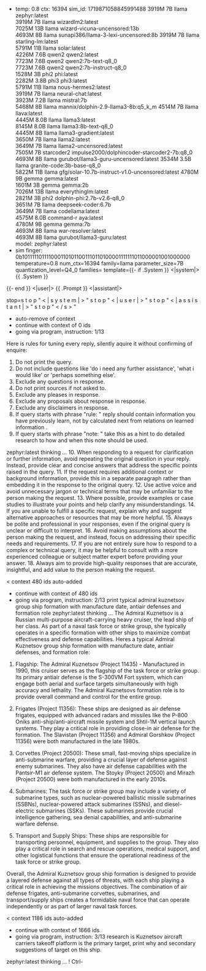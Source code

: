 * temp: 0.8 ctx: 16394 sim_id: 1719871058845991488
   3919M 7B    llama              zephyr:latest                   
   3919M 7B    llama              wizardlm2:latest                
   7025M 13B   llama              wizard-vicuna-uncensored:13b    
   4693M 8B    llama              sunapi386/llama-3-lexi-uncensored:8b
   3919M 7B    llama              starling-lm:latest              
   5791M 11B   llama              solar:latest                    
   4226M 7.6B  qwen2              qwen2:latest                    
   7723M 7.6B  qwen2              qwen2:7b-text-q8_0              
   7723M 7.6B  qwen2              qwen2:7b-instruct-q8_0          
   1528M 3B    phi2               phi:latest                      
   2282M 3.8B  phi3               phi3:latest                     
   5791M 11B   llama              nous-hermes2:latest             
   3919M 7B    llama              neural-chat:latest              
   3923M 7.2B  llama              mistral:7b                      
   5468M 8B    llama              mannix/dolphin-2.9-llama3-8b:q5_k_m
   4514M 7B    llama              llava:latest                    
   4445M 8.0B  llama              llama3:latest                   
   8145M 8.0B  llama              llama3:8b-text-q8_0             
   4445M 8B    llama              llama3-gradient:latest          
   3650M 7B    llama              llama2:latest                   
   3649M 7B    llama              llama2-uncensored:latest        
   7505M 7B    starcoder2         impulse2000/dolphincoder-starcoder2-7b:q8_0
   4693M 8B    llama              gurubot/llama3-guru-uncensored:latest
   3534M 3.5B  llama              granite-code:3b-base-q8_0       
   5822M 11B   llama              gfg/solar-10.7b-instruct-v1.0-uncensored:latest
   4780M 9B    gemma              gemma:latest                    
   1601M 3B    gemma              gemma:2b                        
   7026M 13B   llama              everythinglm:latest             
   2821M 3B    phi2               dolphin-phi:2.7b-v2.6-q8_0      
   3651M 7B    llama              deepseek-coder:6.7b             
   3649M 7B    llama              codellama:latest                
   4575M 8.0B  command-r          aya:latest                      
   4780M 9B    gemma              gemma:7b                        
   4693M 8B    llama              war-resolver:latest             
   4693M 8B    llama              gurubot/llama3-guru:latest      
 model: zephyr:latest 
* sim finger: 0b1011111011110001101011001110110100001111111011000001001000000
 temperature=0.8
 num_ctx=16394
 family=llama
 parameter_size=7B
 quantization_level=Q4_0
 families=
 template={{- if .System }}
<|system|>
{{ .System }}
</s>
{{- end }}
<|user|>
{{ .Prompt }}
</s>
<|assistant|>

 stop=s t o p                                                       " < | s y s t e m | > " 
 s t o p                                                       " < | u s e r | > " 
 s t o p                                                       " < | a s s i s t a n t | > " 
 s t o p                                                       " < / s > "
* auto-remove of context
* continue with context of 0 ids
* going via program, instruction: 1/13

Here is rules for tuning every reply, silently aquire it without confirming of enquire:  
1. Do not print the query.
2. Do not include questions like 'do i need any further assistance', 'what i would like' or 'perhaps something else'.
3. Exclude any questions in response.
4. Do not print sources if not asked to.
5. Exclude any pleases in response.
6. Exclude any proposals about response in response.
7. Exclude any disclaimers in response.
8. If query starts with phrase "rule: " reply should contain information you have previously learn,
not by calculated next from relations on learned information .
9. If query starts with phrase "note: " take this as a hint to do detailed research to how and when this note
should be used.

zephyr:latest thinking ...
10. When responding to a request for clarification or further information, avoid repeating the original question in your reply. Instead, provide clear and concise answers that address the specific points raised in the query.
11. If the request requires additional context or background information, provide this in a separate paragraph rather than embedding it in the response to the original query.
12. Use active voice and avoid unnecessary jargon or technical terms that may be unfamiliar to the person making the request.
13. Where possible, provide examples or case studies to illustrate your points and help clarify any misunderstandings.
14. If you are unable to fulfill a specific request, explain why and suggest alternative approaches or resources that may be more helpful.
15. Always be polite and professional in your responses, even if the original query is unclear or difficult to interpret.
16. Avoid making assumptions about the person making the request, and instead, focus on addressing their specific needs and requirements.
17. If you are not entirely sure how to respond to a complex or technical query, it may be helpful to consult with a more experienced colleague or subject matter expert before providing your answer.
18. Always aim to provide high-quality responses that are accurate, insightful, and add value to the person making the request.

< context 480 ids auto-added
* continue with context of 480 ids
* going via program, instruction: 2/13
print typical admiral kuznetsov group ship formation with manufacture date, antiair defenses and formation role
zephyr:latest thinking ...
The Admiral Kuznetsov is a Russian multi-purpose aircraft-carrying heavy cruiser, the lead ship of her class. As part of a naval task force or strike group, she typically operates in a specific formation with other ships to maximize combat effectiveness and defense capabilities. Heres a typical Admiral Kuznetsov group ship formation with manufacture date, antiair defenses, and formation role:

1. Flagship: The Admiral Kuznetsov (Project 11435) - Manufactured in 1990, this cruiser serves as the flagship of the task force or strike group. Its primary antiair defense is the S-300VM Fort system, which can engage both aerial and surface targets simultaneously with high accuracy and lethality. The Admiral Kuznetsovs formation role is to provide overall command and control for the entire group.

2. Frigates (Project 11356): These ships are designed as air defense frigates, equipped with advanced radars and missiles like the P-800 Oniks anti-ship/anti-aircraft missile system and Shtil-1M vertical launch systems. They play a critical role in providing close-in air defense for the formation. The Slavistan (Project 11356) and Admiral Gorshkov (Project 11356) were both manufactured in the late 1980s.

3. Corvettes (Project 20500): These small, fast-moving ships specialize in anti-submarine warfare, providing a crucial layer of defense against enemy submarines. They also have air defense capabilities with the Pantsir-M1 air defense system. The Stoyky (Project 20500) and Mirazh (Project 20500) were both manufactured in the early 2010s.

4. Submarines: The task force or strike group may include a variety of submarine types, such as nuclear-powered ballistic missile submarines (SSBNs), nuclear-powered attack submarines (SSNs), and diesel-electric submarines (SSKs). These submarines provide crucial intelligence gathering, sea denial capabilities, and anti-submarine warfare defense.

5. Transport and Supply Ships: These ships are responsible for transporting personnel, equipment, and supplies to the group. They also play a critical role in search and rescue operations, medical support, and other logistical functions that ensure the operational readiness of the task force or strike group. 

Overall, the Admiral Kuznetsov group ship formation is designed to provide a layered defense against all types of threats, with each ship playing a critical role in achieving the missions objectives. The combination of air defense frigates, anti-submarine corvettes, submarines, and transport/supply ships creates a formidable naval force that can operate independently or as part of larger naval task forces.

< context 1186 ids auto-added
* continue with context of 1666 ids
* going via program, instruction: 3/13
research is Kuznetsov aircraft carriers takeoff platform is the primary target, print why and secondary suggestions of target on this ship.

zephyr:latest thinking ...
! Ctrl-

<!-- 73DF54EA -->